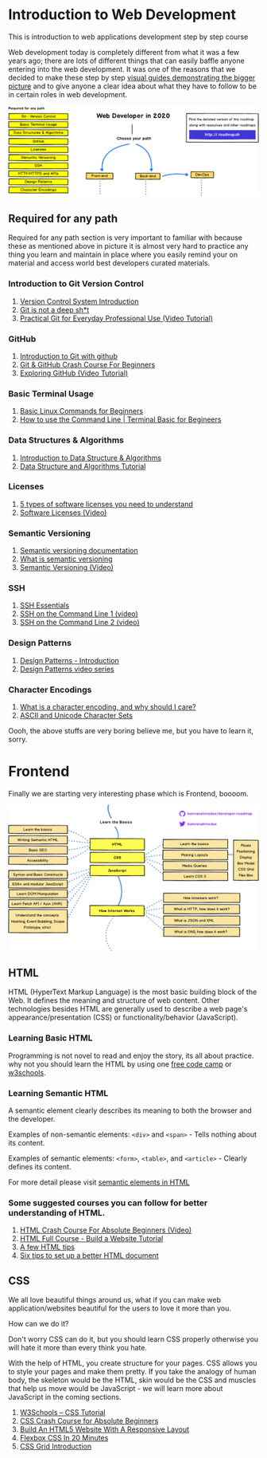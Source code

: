 # Introduction to Web Development

This is introduction to web applications development step by step course

Web development today is completely different from what it was a few years ago; there are lots of different things that can easily baffle anyone entering into the web development. It was one of the reasons that we decided to make these step by step [visual guides demonstrating the bigger picture](https://roadmap.sh/frontend) and to give anyone a clear idea about what they have to follow to be in certain roles in web development.

![Road map for Web Developer](intro.png)

## Required for any path

Required for any path section is very important to familiar with because these as mentioned above in picture it is almost very hard to practice any thing you learn and maintain in place where you easily remind your on material and access world best developers curated materials.

### Introduction to Git Version Control

1. [Version Control System Introduction](https://www.youtube.com/watch?v=zbKdDsNNOhg)
2. [Git is not a deep sh\*t](https://rogerdudler.github.io/git-guide/)
3. [Practical Git for Everyday Professional Use (Video Tutorial)](https://egghead.io/courses/practical-git-for-everyday-professional-use)

### GitHub

1. [Introduction to Git with github](https://product.hubspot.com/blog/git-and-github-tutorial-for-beginners)
2. [Git & GitHub Crash Course For Beginners](https://www.youtube.com/watch?v=SWYqp7iY_Tc)
3. [Exploring GitHub (Video Tutorial)](https://egghead.io/lessons/javascript-exploring-github)

### Basic Terminal Usage

1. [Basic Linux Commands for Beginners](https://maker.pro/linux/tutorial/basic-linux-commands-for-beginners)
2. [How to use the Command Line | Terminal Basic for Begineers](https://www.youtube.com/watch?v=5XgBd6rjuDQ)

### Data Structures & Algorithms

1. [Introduction to Data Structure & Algorithms](https://www.studytonight.com/data-structures/introduction-to-data-structures#:~:text=The%20only%20difference%20being%2C%20data,be%20performed%20on%20it%20easily.)
2. [Data Structure and Algorithms Tutorial](https://www.tutorialspoint.com/data_structures_algorithms/index.htm)

### Licenses

1. [5 types of software licenses you need to understand](https://www.synopsys.com/blogs/software-security/5-types-of-software-licenses-you-need-to-understand/)
2. [Software Licenses (Video)](https://www.youtube.com/watch?v=BbuavSwbZIs)

### Semantic Versioning

1. [Semantic versioning documentation](https://semver.org/)
2. [What is semantic versioning](https://www.youtube.com/watch?v=MdzJuQdjKOE)
3. [Semantic Versioning (Video)](https://www.youtube.com/watch?v=QMUSkra7Blk)

### SSH

1. [SSH Essentials](https://www.digitalocean.com/community/tutorials/ssh-essentials-working-with-ssh-servers-clients-and-keys#:~:text=SSH%20Overview,exists%20on%20the%20remote%20server.)
2. [SSH on the Command Line 1 (video)](https://www.youtube.com/watch?v=rfYZR6opTVg)
3. [SSH on the Command Line 2 (video)](https://www.youtube.com/watch?v=n9QBoXKot40)

### Design Patterns

1. [Design Patterns - Introduction](https://www.geeksforgeeks.org/design-patterns-set-1-introduction/)
2. [Design Patterns video series](https://www.youtube.com/watch?v=v9ejT8FO-7I)

### Character Encodings

1. [What is a character encoding, and why should I care?](https://www.w3.org/International/questions/qa-what-is-encoding)
2. [ASCII and Unicode Character Sets](https://www.youtube.com/watch?v=I-pQH_krD0M)

Oooh, the above stuffs are very boring believe me, but you have to learn it, sorry.

# Frontend

Finally we are starting very interesting phase which is Frontend, boooom.

![Frontend Roadmap for Beginners](frontend-beginners.png)

## HTML

HTML (HyperText Markup Language) is the most basic building block of the Web. It defines the meaning and structure of web content. Other technologies besides HTML are generally used to describe a web page's appearance/presentation (CSS) or functionality/behavior (JavaScript).

### Learning Basic HTML

Programming is not novel to read and enjoy the story, its all about practice. why not you should learn the HTML by using one [free code camp](https://www.freecodecamp.org/learn/) or [w3schools](https://www.w3schools.com/html/default.asp).

### Learning Semantic HTML

A semantic element clearly describes its meaning to both the browser and the developer.

Examples of non-semantic elements: `<div>` and `<span>` - Tells nothing about its content.

Examples of semantic elements: `<form>`, `<table>`, and `<article>` - Clearly defines its content.

For more detail please visit [semantic elements in HTML](https://www.w3schools.com/html/html5_semantic_elements.asp)

### Some suggested courses you can follow for better understanding of HTML.

1. [HTML Crash Course For Absolute Beginners (Video)](https://www.youtube.com/watch?v=UB1O30fR-EE)
2. [HTML Full Course - Build a Website Tutorial](https://www.youtube.com/watch?v=pQN-pnXPaVg)
3. [A few HTML tips](https://hacks.mozilla.org/2016/08/a-few-html-tips/)
4. [Six tips to set up a better HTML document](https://hackernoon.com/six-tips-to-set-up-a-better-html-document-ud1033z3z)

## CSS

We all love beautiful things around us, what if you can make web application/websites beautiful for the users to love it more than you.

How can we do it?

Don't worry CSS can do it, but you should learn CSS properly otherwise you will hate it more than every think you hate.

With the help of HTML, you create structure for your pages. CSS allows you to style your pages and make them pretty. If you take the analogy of human body, the skeleton would be the HTML, skin would be the CSS and muscles that help us move would be JavaScript - we will learn more about JavaScript in the coming sections.

1. [W3Schools – CSS Tutorial](https://www.w3schools.com/css/)
2. [CSS Crash Course for Absolute Beginners](https://www.youtube.com/watch?v=yfoY53QXEnI)
3. [ Build An HTML5 Website With A Responsive Layout](https://www.youtube.com/watch?v=Wm6CUkswsNw)
4. [Flexbox CSS In 20 Minutes](https://www.youtube.com/watch?v=JJSoEo8JSnc)
5. [CSS Grid Introduction](https://www.youtube.com/playlist?list=PLu8EoSxDXHP5CIFvt9-ze3IngcdAc2xKG)
